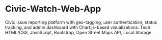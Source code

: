 # Civic-Watch-Web-App
Civic issue reporting platform with geo-tagging, user authentication, status tracking, and admin dashboard with   Chart.js-based visualizations. Tech: HTML/CSS, JavaScript, Bootstrap, Open Street Maps API, Local Storage.
